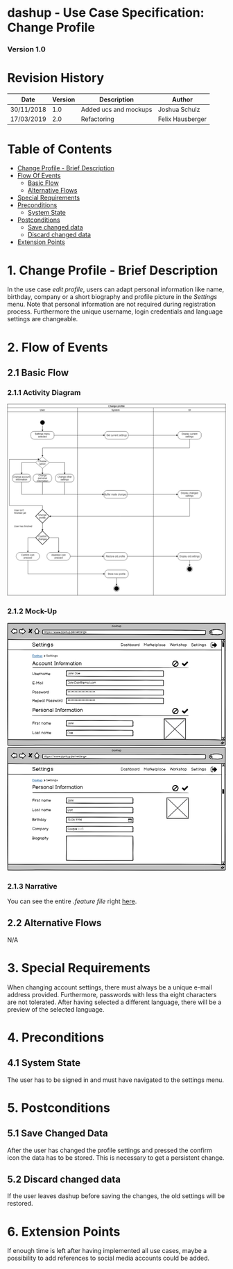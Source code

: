 dashup - Use Case Specification: Change Profile
============================================
### Version 1.0

# Revision History

| Date       | Version | Description                                                            | Author           |
|------------|---------|------------------------------------------------------------------------|------------------|
| 30/11/2018 | 1.0     | Added ucs and mockups                                                  | Joshua Schulz    |
| 17/03/2019 | 2.0     | Refactoring                                                            | Felix Hausberger |

# Table of Contents

- [Change Profile - Brief Description](#1-change-profile---brief-description) 
- [Flow Of Events](#2-flow-of-events)
    - [Basic Flow](#21-basic-flow)
    - [Alternative Flows](#22-alternative-flows)
- [Special Requirements](#3-special-requirements)
- [Preconditions](#4-preconditions)
    - [System State](#41-system-state)
- [Postconditions](#5-postconditions) 
    - [Save changed data](#51-save-changed-data)
    - [Discard changed data](#52-discard-changed-data)
- [Extension Points](#6-extension-points)

# 1. Change Profile - Brief Description
In the use case _edit profile_, users can adapt personal information like name, birthday, company or a short biography 
and profile picture in the <i>Settings</i> menu. Note that personal information are not required during registration 
process. Furthermore the unique username, login credentials and language settings are changeable. 

# 2. Flow of Events

## 2.1 Basic Flow

### 2.1.1 Activity Diagram
<img src="./activity_diagrams/change_profile.png" alt="change profile" />

### 2.1.2 Mock-Up
<img src="./mockups/account_information.png" alt="account information" />
<br />
<img src="./mockups/personal_information.png" alt="personal information" />
<br />

### 2.1.3 Narrative
You can see the entire _.feature file_ right <a href="./narratives/change_profile.feature">here</a>.

## 2.2 Alternative Flows
N/A

# 3. Special Requirements
When changing account settings, there must always be a unique e-mail address provided. Furthermore, passwords with less 
tha eight characters are not tolerated. After having selected a different language, there will be a preview of the 
selected language.

# 4. Preconditions

## 4.1 System State
The user has to be signed in and must have navigated to the settings menu.

# 5. Postconditions

## 5.1 Save Changed Data
After the user has changed the profile settings and pressed the confirm icon the data has to be stored. This is 
necessary to get a persistent change.

## 5.2 Discard changed data
If the user leaves dashup before saving the changes, the old settings will be restored.

# 6. Extension Points
If enough time is left after having implemented all use cases, maybe a possibility to add references to social media 
accounts could be added.